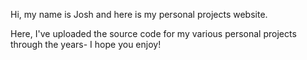 Hi, my name is Josh and here is my personal projects website.

Here, I've uploaded the source code for my various personal projects through the years- I hope you enjoy!
